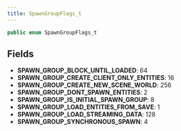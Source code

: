 ```yaml
---
title: SpawnGroupFlags_t
---
```


```csharp
public enum SpawnGroupFlags_t
```

## Fields

- **SPAWN_GROUP_BLOCK_UNTIL_LOADED**: 64
- **SPAWN_GROUP_CREATE_CLIENT_ONLY_ENTITIES**: 16
- **SPAWN_GROUP_CREATE_NEW_SCENE_WORLD**: 256
- **SPAWN_GROUP_DONT_SPAWN_ENTITIES**: 2
- **SPAWN_GROUP_IS_INITIAL_SPAWN_GROUP**: 8
- **SPAWN_GROUP_LOAD_ENTITIES_FROM_SAVE**: 1
- **SPAWN_GROUP_LOAD_STREAMING_DATA**: 128
- **SPAWN_GROUP_SYNCHRONOUS_SPAWN**: 4

